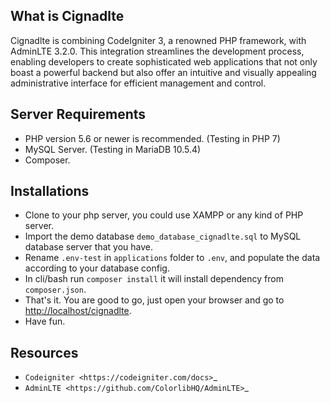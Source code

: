 ## What is Cignadlte

Cignadlte is combining CodeIgniter 3, a renowned PHP framework, with AdminLTE 3.2.0. This integration streamlines the development process, enabling developers to create sophisticated web applications that not only boast a powerful backend but also offer an intuitive and visually appealing administrative interface for efficient management and control.

## Server Requirements

- PHP version 5.6 or newer is recommended. (Testing in PHP 7)
- MySQL Server. (Testing in MariaDB 10.5.4)
- Composer.

## Installations

- Clone to your php server, you could use XAMPP or any kind of PHP server.
- Import the demo database `demo_database_cignadlte.sql` to MySQL database server that you have.
- Rename `.env-test` in `applications` folder to `.env`, and populate the data according to your database config.
- In cli/bash run `composer install` it will install dependency from `composer.json`.
- That's it. You are good to go, just open your browser and go to <http://localhost/cignadlte>.
- Have fun.

## Resources

-  `Codeigniter <https://codeigniter.com/docs>`_
-  `AdminLTE <https://github.com/ColorlibHQ/AdminLTE>`_
